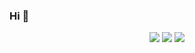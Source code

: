 ### Hi 👋

<p align="center">
  <img src ="https://github-readme-stats.vercel.app/api?username=artem-petrushenko&show_icons=true&count_private=true&hide_border=true&hide=issues,contribs&bg_color=FFFFFF00&theme=dark">
  <img src ="https://github-readme-stats.vercel.app/api/top-langs/?username=artem-petrushenko&layout=compact&hide_border=true&langs_count=6&hide=jupyter%20notebook,tex,css,php&bg_color=FFFFFF00&theme=dark">
  <img src ="https://github-readme-streak-stats.herokuapp.com?user=artem-petrushenko&hide_border=true&background=FFFFFF00&theme=dark#gh-dark-mode-only">
</p>
